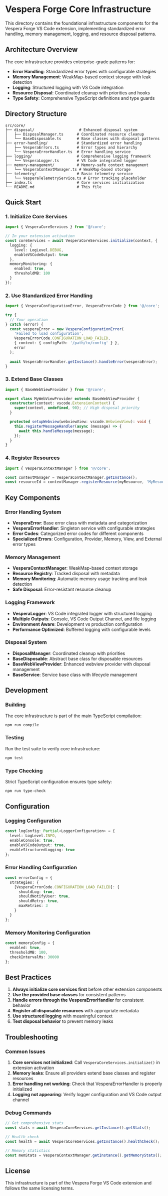 # Vespera Forge Core Infrastructure

This directory contains the foundational infrastructure components for the Vespera Forge VS Code extension, implementing standardized error handling, memory management, logging, and resource disposal patterns.

## Architecture Overview

The core infrastructure provides enterprise-grade patterns for:

- **Error Handling**: Standardized error types with configurable strategies
- **Memory Management**: WeakMap-based context storage with leak detection
- **Logging**: Structured logging with VS Code integration
- **Resource Disposal**: Coordinated cleanup with priorities and hooks
- **Type Safety**: Comprehensive TypeScript definitions and type guards

## Directory Structure

```
src/core/
├── disposal/                    # Enhanced disposal system
│   ├── DisposalManager.ts      # Coordinated resource cleanup
│   └── BaseDisposable.ts       # Base classes with disposal patterns
├── error-handling/             # Standardized error handling
│   ├── VesperaErrors.ts        # Error types and hierarchy
│   └── VesperaErrorHandler.ts  # Error handling service
├── logging/                    # Comprehensive logging framework
│   └── VesperaLogger.ts        # VS Code integrated logger
├── memory-management/          # Memory-safe context management
│   └── VesperaContextManager.ts # WeakMap-based storage
├── telemetry/                  # Basic telemetry service
│   └── VesperaTelemetryService.ts # Error tracking placeholder
├── index.ts                    # Core services initialization
└── README.md                   # This file
```

## Quick Start

### 1. Initialize Core Services

```typescript
import { VesperaCoreServices } from '@/core';

// In your extension activation
const coreServices = await VesperaCoreServices.initialize(context, {
  logging: {
    level: LogLevel.DEBUG,
    enableVSCodeOutput: true
  },
  memoryMonitoring: {
    enabled: true,
    thresholdMB: 100
  }
});
```

### 2. Use Standardized Error Handling

```typescript
import { VesperaConfigurationError, VesperaErrorCode } from '@/core';

try {
  // Your operation
} catch (error) {
  const vesperaError = new VesperaConfigurationError(
    'Failed to load configuration',
    VesperaErrorCode.CONFIGURATION_LOAD_FAILED,
    { context: { configPath: '/path/to/config' } },
    error
  );
  
  await VesperaErrorHandler.getInstance().handleError(vesperaError);
}
```

### 3. Extend Base Classes

```typescript
import { BaseWebViewProvider } from '@/core';

export class MyWebViewProvider extends BaseWebViewProvider {
  constructor(context: vscode.ExtensionContext) {
    super(context, undefined, 90); // High disposal priority
  }

  protected setupWebview(webviewView: vscode.WebviewView): void {
    this.registerMessageHandler(async (message) => {
      await this.handleMessage(message);
    });
  }
}
```

### 4. Register Resources

```typescript
import { VesperaContextManager } from '@/core';

const contextManager = VesperaContextManager.getInstance();
const resourceId = contextManager.registerResource(myResource, 'MyResourceType');
```

## Key Components

### Error Handling System

- **VesperaError**: Base error class with metadata and categorization
- **VesperaErrorHandler**: Singleton service with configurable strategies
- **Error Codes**: Categorized error codes for different components
- **Specialized Errors**: Configuration, Provider, Memory, View, and External error types

### Memory Management

- **VesperaContextManager**: WeakMap-based context storage
- **Resource Registry**: Tracked disposal with metadata
- **Memory Monitoring**: Automatic memory usage tracking and leak detection
- **Safe Disposal**: Error-resistant resource cleanup

### Logging Framework

- **VesperaLogger**: VS Code integrated logger with structured logging
- **Multiple Outputs**: Console, VS Code Output Channel, and file logging
- **Environment Aware**: Development vs production configuration
- **Performance Optimized**: Buffered logging with configurable levels

### Disposal System

- **DisposalManager**: Coordinated cleanup with priorities
- **BaseDisposable**: Abstract base class for disposable resources
- **BaseWebViewProvider**: Enhanced webview provider with disposal management
- **BaseService**: Service base class with lifecycle management

## Development

### Building

The core infrastructure is part of the main TypeScript compilation:

```bash
npm run compile
```

### Testing

Run the test suite to verify core infrastructure:

```bash
npm test
```

### Type Checking

Strict TypeScript configuration ensures type safety:

```bash
npm run type-check
```

## Configuration

### Logging Configuration

```typescript
const logConfig: Partial<LoggerConfiguration> = {
  level: LogLevel.INFO,
  enableConsole: true,
  enableVSCodeOutput: true,
  enableStructuredLogging: true
};
```

### Error Handling Configuration

```typescript
const errorConfig = {
  strategies: {
    [VesperaErrorCode.CONFIGURATION_LOAD_FAILED]: {
      shouldLog: true,
      shouldNotifyUser: true,
      shouldRetry: true,
      maxRetries: 3
    }
  }
};
```

### Memory Monitoring Configuration

```typescript
const memoryConfig = {
  enabled: true,
  thresholdMB: 100,
  checkIntervalMs: 30000
};
```

## Best Practices

1. **Always initialize core services first** before other extension components
2. **Use the provided base classes** for consistent patterns
3. **Handle errors through the VesperaErrorHandler** for consistent behavior
4. **Register all disposable resources** with appropriate metadata
5. **Use structured logging** with meaningful context
6. **Test disposal behavior** to prevent memory leaks

## Troubleshooting

### Common Issues

1. **Core services not initialized**: Call `VesperaCoreServices.initialize()` in extension activation
2. **Memory leaks**: Ensure all providers extend base classes and register resources
3. **Error handling not working**: Check that VesperaErrorHandler is properly initialized
4. **Logging not appearing**: Verify logger configuration and VS Code output channel

### Debug Commands

```typescript
// Get comprehensive stats
const stats = await VesperaCoreServices.getInstance().getStats();

// Health check
const health = await VesperaCoreServices.getInstance().healthCheck();

// Memory statistics
const memStats = VesperaContextManager.getInstance().getMemoryStats();
```

## License

This infrastructure is part of the Vespera Forge VS Code extension and follows the same licensing terms.